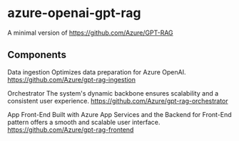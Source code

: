 # azure-openai-gpt-rag

A minimal version of https://github.com/Azure/GPT-RAG


## Components

Data ingestion Optimizes data preparation for Azure OpenAI.
https://github.com/Azure/gpt-rag-ingestion

Orchestrator The system's dynamic backbone ensures scalability and a consistent user experience.
https://github.com/Azure/gpt-rag-orchestrator

App Front-End Built with Azure App Services and the Backend for Front-End pattern offers a smooth and scalable user interface.
https://github.com/Azure/gpt-rag-frontend
